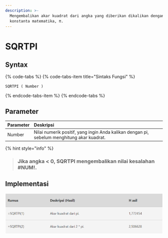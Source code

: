```yaml
---
description: >-
  Mengembalikan akar kuadrat dari angka yang diberikan dikalikan dengan
  konstanta matematika, π.
---
```


# SQRTPI

## Syntax

{% code-tabs %}
{% code-tabs-item title="Sintaks Fungsi" %}
```text
SQRTPI ( Number )
```
{% endcode-tabs-item %}
{% endcode-tabs %}

## Parameter

| Parameter | Deskripsi |
| :--- | :--- |
| Number | Nilai numerik positif, yang ingin Anda kalikan dengan pi, sebelum menghitung akar kuadrat. |

{% hint style="info" %}

> ### Jika angka &lt; 0, SQRTPI mengembalikan nilai kesalahan \#NUM!.

## Implementasi

![](../.gitbook/assets/screenshot-178.png)

